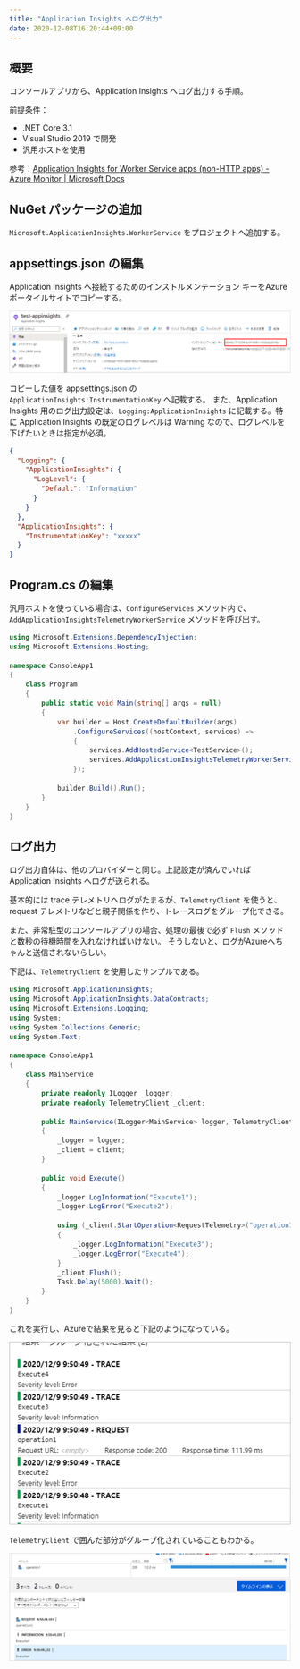 ```yaml
---
title: "Application Insights へログ出力"
date: 2020-12-08T16:20:44+09:00
---
```


## 概要
コンソールアプリから、Application Insights へログ出力する手順。

前提条件：

* .NET Core 3.1
* Visual Studio 2019 で開発
* 汎用ホストを使用

参考：[Application Insights for Worker Service apps (non-HTTP apps) - Azure Monitor | Microsoft Docs](https://docs.microsoft.com/en-us/azure/azure-monitor/app/worker-service)

## NuGet パッケージの追加
`Microsoft.ApplicationInsights.WorkerService` をプロジェクトへ追加する。

## appsettings.json の編集
Application Insights へ接続するためのインストルメンテーション キーをAzure ポータイルサイトでコピーする。

![](2020-12-07-16-54-56.png)

コピーした値を appsettings.json の `ApplicationInsights:InstrumentationKey` へ記載する。
また、Application Insights 用のログ出力設定は、`Logging:ApplicationInsights` に記載する。特に Application Insights の既定のログレベルは Warning なので、ログレベルを下げたいときは指定が必須。

```json
{
  "Logging": {
    "ApplicationInsights": {
      "LogLevel": {
        "Default": "Information"
      }
    }
  },
  "ApplicationInsights": {
    "InstrumentationKey": "xxxxx"
  }
}
```

## Program.cs の編集
汎用ホストを使っている場合は、`ConfigureServices` メソッド内で、`AddApplicationInsightsTelemetryWorkerService` メソッドを呼び出す。

```csharp {hl_lines=["14"]}
using Microsoft.Extensions.DependencyInjection;
using Microsoft.Extensions.Hosting;

namespace ConsoleApp1
{
    class Program
    {
        public static void Main(string[] args = null)
        {
            var builder = Host.CreateDefaultBuilder(args)
                .ConfigureServices((hostContext, services) =>
                {
                    services.AddHostedService<TestService>();
                    services.AddApplicationInsightsTelemetryWorkerService();
                });

            builder.Build().Run();
        }
    }
}
```

## ログ出力
ログ出力自体は、他のプロバイダーと同じ。上記設定が済んでいれば Application Insights へログが送られる。

基本的には trace テレメトリへログがたまるが、`TelemetryClient` を使うと、request テレメトリなどと親子関係を作り、トレースログをグループ化できる。

また、非常駐型のコンソールアプリの場合、処理の最後で必ず `Flush` メソッドと数秒の待機時間を入れなければいけない。
そうしないと、ログがAzureへちゃんと送信されないらしい。

下記は、`TelemetryClient` を使用したサンプルである。

```cs
using Microsoft.ApplicationInsights;
using Microsoft.ApplicationInsights.DataContracts;
using Microsoft.Extensions.Logging;
using System;
using System.Collections.Generic;
using System.Text;

namespace ConsoleApp1
{
    class MainService
    {
        private readonly ILogger _logger;
        private readonly TelemetryClient _client;

        public MainService(ILogger<MainService> logger, TelemetryClient client)
        {
            _logger = logger;
            _client = client;
        }

        public void Execute()
        {
            _logger.LogInformation("Execute1");
            _logger.LogError("Execute2");

            using (_client.StartOperation<RequestTelemetry>("operation1"))
            {
                _logger.LogInformation("Execute3");
                _logger.LogError("Execute4");
            }
            _client.Flush();
            Task.Delay(5000).Wait();
        }
    }
}
```

これを実行し、Azureで結果を見ると下記のようになっている。

![](2020-12-09-09-57-58.png)

`TelemetryClient` で囲んだ部分がグループ化されていることもわかる。

![](2020-12-09-10-26-24.png)
